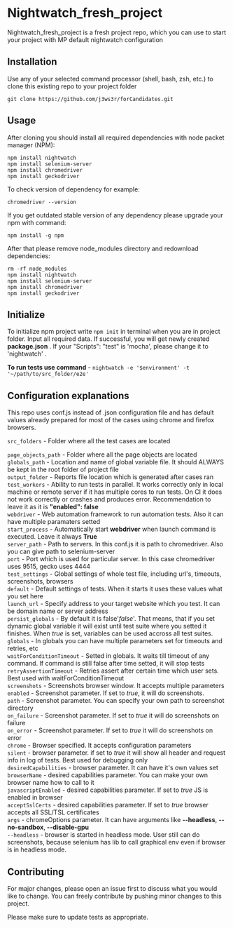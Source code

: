 # Nightwatch_fresh_project 

Nightwatch_fresh_project is a fresh project repo, which you can use to start your project with MP default nightwatch configuration

## Installation

Use any of your selected command processor (shell, bash, zsh, etc.) to clone this existing repo to your project folder 

```
git clone https://github.com/j3ws3r/forCandidates.git
```

## Usage

After cloning you should install all required dependencies with node packet manager (NPM):
```
npm install nightwatch
npm install selenium-server
npm install chromedriver 
npm install geckodriver
```
To check version of dependency for example:
```
chromedriver --version
```
If you get outdated stable version of any dependency please upgrade your npm with command: 
```
npm install -g npm
```
After that please remove node_modules directory and redownload dependencies: 
```
rm -rf node_modules
npm install nightwatch
npm install selenium-server
npm install chromedriver 
npm install geckodriver
```

## Initialize

To initialize npm project write ```npm init``` in terminal when you are in project folder. Input all required data. If successful, you will get newly created **package.json** . If your "Scripts": "test" is 'mocha', please change it to 'nightwatch' .

**To run tests use command** - ```nightwatch -e '$environment' -t '~/path/to/src_folder/e2e'```
## Configuration explanations

This repo uses conf.js instead of .json configuration file and has default values already prepared for most of the cases using chrome and firefox browsers. 


```src_folders``` - Folder where all the test cases are located <dd></dd>
```page_objects_path``` - Folder where all the page objects are located <dd></dd>
```globals_path``` - Location and name of global variable file. It should ALWAYS be kept in the root folder of project file<dd></dd> 
```output_folder``` - Reports file location which is generated after cases ran<dd></dd>
```test_workers``` - Ability to run tests in parallel. It works correctly only in local machine or remote server if it has 
multiple cores to run tests. On CI it does not work correctly or crashes and produces error. Recommendation to leave it as it is **"enabled": false**<dd></dd>
```webdriver``` - Web automation framework to run automation tests. Also it can have multiple paramaters setted<dd></dd>
```start_process``` - Automatically start **webdriver** when launch command is executed. Leave it always **True**<dd></dd>
```server_path``` - Path to servers. In this conf.js it is path to chromedriver. Also you can give path to selenium-server<dd></dd>
```port``` - Port which is used for particular server. In this case chromedriver uses 9515, gecko uses 4444<dd></dd>
```test_settings``` - Global settings of whole test file, including url's, timeouts, screenshots, browsers<dd></dd>
```default``` - Default settings of tests. When it starts it uses these values what you set here <dd></dd>
```launch_url``` - Specify address to your target website which you test. It can be domain name or server address<dd></dd>
```persist_globals``` - By default it is false'*false*'. That means, that if you set dynamic global variable it will exist until test suite where you setted it finishes. When *true* is set, variables can be used accross all test suites.<dd></dd>
```globals``` - In globals you can have multiple parameters set for timeouts and retries, etc<dd></dd>
```waitForConditionTimeout``` - Setted in globals. It waits till timeout of any command. If command is still false after time setted, it will stop tests<dd></dd>
```retryAssertionTimeout``` - Retries assert after certain time which user sets. Best used with waitForConditionTimeout<dd></dd>
```screenshots``` - Screenshots browser window. It accepts multiple parameters<dd></dd>
```enabled``` - Screenshot parameter. If set to *true*, it will do screenshots.<dd></dd>
```path``` - Screenshot parameter. You can specify your own path to screenshot directory<dd></dd>
```on_failure``` - Screenshot parameter. If set to *true* it will do screenshots on failure<dd></dd>
```on_error``` - Screenshot parameter. If set to *true* it will do screenshots on error<dd></dd>
```chrome``` - Browser specified. It accepts configuration parameters<dd></dd>
```silent``` - browser parameter. if set to *true* it will show all header and request info in log of tests. Best used for debugging only<dd></dd>
```desiredCapabilities``` - browser parameter. It can have it's own values set<dd></dd>
```browserName``` - desired capabilities parameter. You can make your own browser name how to call to it<dd></dd>
```javascriptEnabled``` - desired capabilities parameter. If set to *true* JS is enabled in browser<dd></dd>
```acceptSslCerts``` - desired capabilities parameter. If set to *true* browser accepts all SSL/TSL certificates<dd></dd>
```args``` - chromeOptions parameter. It can have arguments like **--headless**, **--no-sandbox**, **--disable-gpu**<dd></dd>
```--headless``` - browser is started in headless mode. User still can do screenshots, because selenium has lib to call graphical env even if browser is in headless mode.<dd></dd>



## Contributing
For major changes, please open an issue first to discuss what you would like to change. You can freely contribute by pushing minor changes to this project.

Please make sure to update tests as appropriate.

